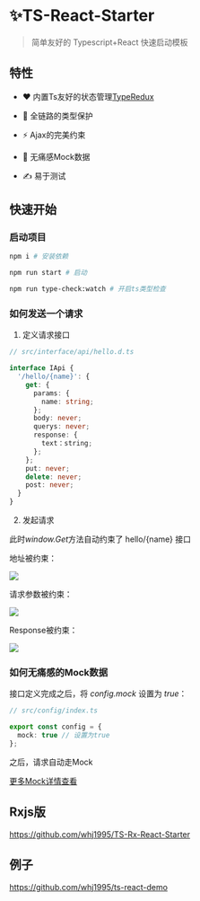 # ✨TS-React-Starter 

> 简单友好的 Typescript+React 快速启动模板

## 特性

- ❤️ 内置Ts友好的状态管理[TypeRedux](https://github.com/whj1995/type-redux)

- 💪 全链路的类型保护

- ⚡️ Ajax的完美约束

- 🌈 无痛感Mock数据

- ✍️ 易于测试

## 快速开始

### 启动项目

``` bash
npm i # 安装依赖

npm run start # 启动

npm run type-check:watch # 开启ts类型检查
```

### 如何发送一个请求

1. 定义请求接口

``` ts
// src/interface/api/hello.d.ts

interface IApi {
  '/hello/{name}': {
    get: {
      params: {
        name: string;
      };
      body: never;
      querys: never;
      response: {
        text：string;
      };
    };
    put: never;
    delete: never;
    post: never;
  }
}
```

2. 发起请求

此时*window.Get*方法自动约束了 hello/{name} 接口

地址被约束：

![](https://raw.githubusercontent.com/whj1995/images-host/master/ts-temp-url.gif)

请求参数被约束：

![](https://raw.githubusercontent.com/whj1995/images-host/master/ts-temp-params.gif)

Response被约束：

![](https://raw.githubusercontent.com/whj1995/images-host/master/ts-temp-response.gif)


### 如何无痛感的Mock数据

接口定义完成之后，将 *config.mock* 设置为 *true*：

``` ts
// src/config/index.ts

export const config = {
  mock: true // 设置为true
};
```

之后，请求自动走Mock

[更多Mock详情查看](https://github.com/whj1995/ts-faker/tree/master/test)

## Rxjs版

https://github.com/whj1995/TS-Rx-React-Starter

## 例子

https://github.com/whj1995/ts-react-demo